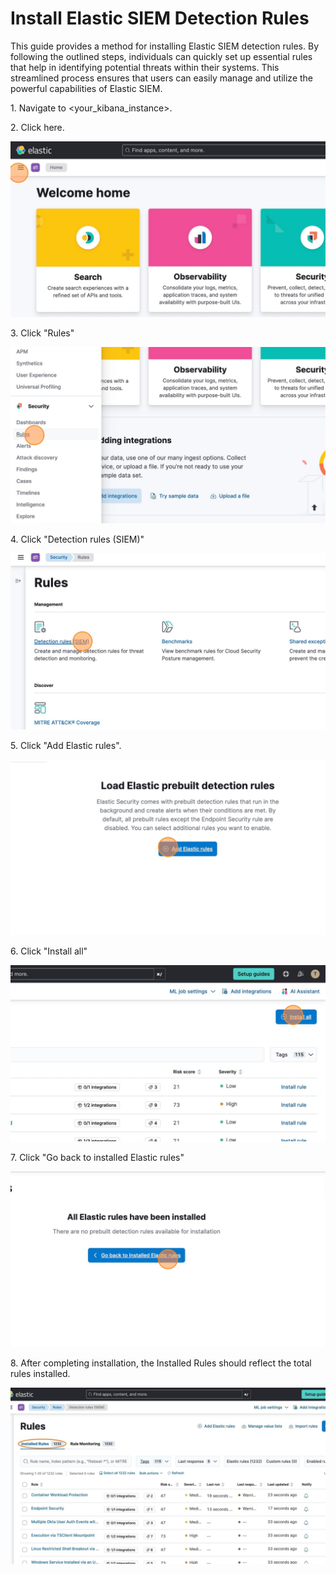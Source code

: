 # Install Elastic SIEM Detection Rules

This guide provides a method for installing Elastic SIEM detection rules. By following the outlined steps, individuals can quickly set up essential rules that help in identifying potential threats within their systems. This streamlined process ensures that users can easily manage and utilize the powerful capabilities of Elastic SIEM.

1\. Navigate to &lt;your_kibana_instance&gt;.

2\. Click here.

![Step 2](../images/Install_Elastic_SIEM_Detection_Rules_-_Step_2.png)

3\. Click "Rules"

![Step 3](../images/Install_Elastic_SIEM_Detection_Rules_-_Step_3.png)

4\. Click "Detection rules (SIEM)"

![Step 4](../images/Install_Elastic_SIEM_Detection_Rules_-_Step_4.png)

5\. Click "Add Elastic rules".

![Step 5](../images/Install_Elastic_SIEM_Detection_Rules_-_Step_5.png)

6\. Click "Install all"

![Step 6](../images/Install_Elastic_SIEM_Detection_Rules_-_Step_6.png)

7\. Click "Go back to installed Elastic rules"

![Step 7](../images/Install_Elastic_SIEM_Detection_Rules_-_Step_7.png)

8\. After completing installation, the Installed Rules should reflect the total rules installed.

![Step 8](../images/Install_Elastic_SIEM_Detection_Rules_-_Step_8.png)
